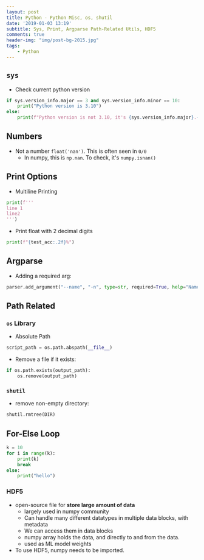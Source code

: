 ```yaml
---
layout: post
title: Python - Python Misc, os, shutil
date: '2019-01-03 13:19'
subtitle: Sys, Print, Argparse Path-Related Utils, HDF5
comments: true
header-img: "img/post-bg-2015.jpg"
tags:
    - Python
---
```


## `sys`

- Check current python version

```python
if sys.version_info.major == 3 and sys.version_info.minor == 10:
    print("Python version is 3.10")
else:
    print(f"Python version is not 3.10, it's {sys.version_info.major}.{sys.version_info.minor}")
```

## Numbers

- Not a number `float('nan')`. This is often seen in `0/0`
  - In numpy, this is `np.nan`. To check, it's `numpy.isnan()`

## Print Options

- Multiline Printing

```python
print(f'''
line 1
line2
''')
```

- Print float with 2 decimal digits

```python
print(f"{test_acc:.2f}%")
```

## Argparse

- Adding a required arg:

```python
parser.add_argument("--name", "-n", type=str, required=True, help="Name of a bag in rgbd_slam_rico/data")
```

## Path Related

### `os` Library

- Absolute Path

```python
script_path = os.path.abspath(__file__)
```

- Remove a file if it exists:

```python
if os.path.exists(output_path):
    os.remove(output_path)
```

### `shutil`

- remove non-empty directory:

```python
shutil.rmtree(DIR)
```

## For-Else Loop

```python
k = 10
for i in range(k):
    print(k)
    break
else:
    print("hello")
```

### HDF5

- open-source file for **store large amount of data**
    - largely used in numpy community
    - Can handle many different datatypes in multiple data blocks, with metadata
    - We can access them in data blocks
    - numpy array holds the data, and directly to and from the data.
    - used as ML model weights
- To use HDF5, numpy needs to be imported.

